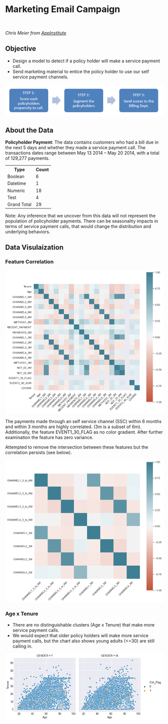 # Marketing Email Campaign

<p>
    <img src=https://storage.googleapis.com/sales.appinst.io/2016/07/8-Strategies-You-Can-Learn-From-These-Great-Email-Campaigns-2.png alt>
</p>
<p>
    <em>Chris Meier from <a href=https://appinstitute.com/great-email-campaigns>AppInstitute</a> </em>
</p>

## Objective

- Design a model to detect if a policy holder will make a service payment call.
- Send marketing material to entice the policy holder to use our self service payment channels.

<p>
    <img src=images/Objective_steps.PNG alt>
</p>

## About the Data

<b>Policyholder Payment</b>: The data contains customers who had a bill due in the next 5 days and whether they made a service payment call. The transactions dates range between May 13 2014 – May 20 2014, with a total of 129,277 payments.
<table>
  <tr>
    <th>Type</th>
    <th>Count</th>
  </tr>
  <tr>
    <td>Boolean</td>
    <td>6</td>
  </tr>
  <tr>
    <td>Datetime</td>
    <td>1</td>
  </tr>
  <tr>
    <td>Numeric</td>
    <td>18</td>
  </tr>
  <tr>
    <td>Test</td>
    <td>4</td>
  </tr>
   <tr>
    <td>Grand Total</td>
    <td>29</td>
  </tr>
</table>

Note: Any inference that we uncover from this data will not represent the population of policyholder payments. There can be seasonality impacts in terms of service payment calls, that would change the distribution and underlying behaviors.

## Data Visulaization

### Feature Correlation
<p>
    <img src=images/corr_heatmap.png alt>
</p>

The payments made through an self service channel (SSC) within 6 months and within 3 months are highly correlated. (3m is a subset of 6m). Additionally, the feature EVENT1_30_FLAG as no color gradient. After further examination the feature has zero variance.

Attempted to remove the intersection between these features but the correlation persists (see below).
<p>
    <img src=images/corr_heatmap2.png alt>
</p>

### Age x Tenure
- There are no distinguishable clusters (Age x Tenure) that make more service payment calls.
- We would expect that older policy holders will make more service payment calls, but the chart also shows young adults (<=30) are still calling in. 

<p>
    <img src=images/ageXtenure.png alt>
</p>
